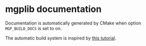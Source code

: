 # mgplib documentation

Documentation is automatically generated by CMake when option `MGP_BUILD_DOCS` is set to on.

The automatic build system is inspired by [this tutorial](https://devblogs.microsoft.com/cppblog/clear-functional-c-documentation-with-sphinx-breathe-doxygen-cmake/).

